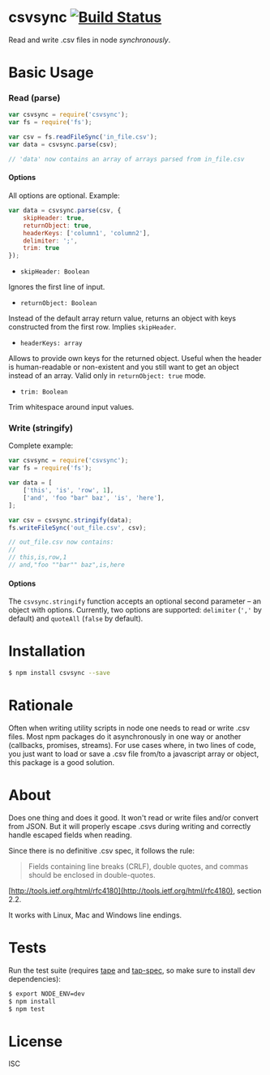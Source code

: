 # csvsync [![Build Status](https://travis-ci.org/soquel/csvsync.svg?branch=master)](https://travis-ci.org/soquel/csvsync)

Read and write .csv files in node *synchronously*.

# Basic Usage

### Read (parse)

```js
var csvsync = require('csvsync');
var fs = require('fs');

var csv = fs.readFileSync('in_file.csv');
var data = csvsync.parse(csv);

// 'data' now contains an array of arrays parsed from in_file.csv
```

#### Options

All options are optional. Example:

```js
var data = csvsync.parse(csv, {
    skipHeader: true,
    returnObject: true,
    headerKeys: ['column1', 'column2'],
    delimiter: ';',
    trim: true
});
```

* `skipHeader: Boolean`

Ignores the first line of input.

* `returnObject: Boolean`

Instead of the default array return value, returns an object with keys
constructed from the first row. Implies `skipHeader`.

* `headerKeys: array`

Allows to provide own keys for the returned object. Useful when the header
is human-readable or non-existent and you still want to get an object instead
of an array. Valid only in `returnObject: true` mode.

* `trim: Boolean`

Trim whitespace around input values.

### Write (stringify)

Complete example:

```js
var csvsync = require('csvsync');
var fs = require('fs');

var data = [
    ['this', 'is', 'row', 1],
    ['and', 'foo "bar" baz', 'is', 'here'],
];

var csv = csvsync.stringify(data);
fs.writeFileSync('out_file.csv', csv);

// out_file.csv now contains:
//
// this,is,row,1
// and,"foo ""bar"" baz",is,here

```

#### Options

The `csvsync.stringify` function accepts an optional second parameter
– an object with options.  Currently, two options are supported:
`delimiter` (`','` by default) and `quoteAll` (`false` by default).

# Installation

```bash
$ npm install csvsync --save
```

# Rationale

Often when writing utility scripts in node one needs to read or write .csv
files. Most npm packages do it asynchronously in one way or another
(callbacks, promises, streams).
For use cases where, in two lines of code, you just want to load or save a .csv
file from/to a javascript array or object, this package is a good solution.

# About

Does one thing and does it good. It won't read or write files and/or convert
from JSON.
But it will properly escape .csvs during writing and correctly handle escaped
fields when reading.

Since there is no definitive .csv spec, it follows the rule:

> Fields containing line breaks (CRLF), double quotes, and commas should be enclosed in double-quotes.

[http://tools.ietf.org/html/rfc4180](http://tools.ietf.org/html/rfc4180), section 2.2.

It works with Linux, Mac and Windows line endings.


# Tests

Run the test suite (requires [tape](https://github.com/substack/tape) and [tap-spec](https://github.com/scottcorgan/tap-spec), so make sure to install dev dependencies):

```bash
$ export NODE_ENV=dev
$ npm install
$ npm test
```

# License

ISC

